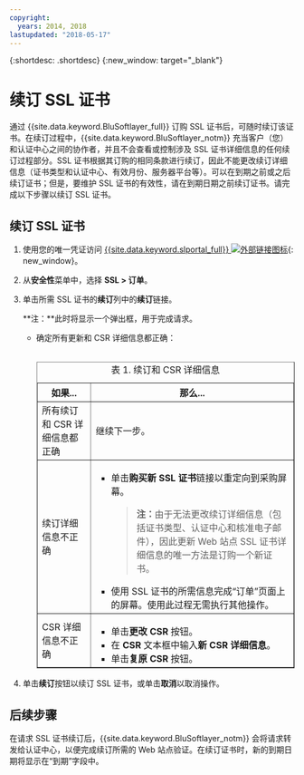 ```yaml
---
copyright:
  years: 2014, 2018
lastupdated: "2018-05-17"
---
```


{:shortdesc: .shortdesc}
{:new_window: target="_blank"}

# 续订 SSL 证书

通过 {{site.data.keyword.BluSoftlayer_full}} 订购 SSL 证书后，可随时续订该证书。在续订过程中，{{site.data.keyword.BluSoftlayer_notm}} 充当客户（您）和认证中心之间的协作者，并且不会查看或控制涉及 SSL 证书详细信息的任何续订过程部分。SSL 证书根据其订购的相同条款进行续订，因此不能更改续订详细信息（证书类型和认证中心、有效月份、服务器平台等）。可以在到期之前或之后续订证书；但是，要维护 SSL 证书的有效性，请在到期日期之前续订证书。请完成以下步骤以续订 SSL 证书。

## 续订 SSL 证书

1. 使用您的唯一凭证访问 [{{site.data.keyword.slportal_full}} ![外部链接图标](../../icons/launch-glyph.svg "外部链接图标")](https://control.softlayer.com/){: new_window}。
2. 从**安全性**菜单中，选择 **SSL > 订单**。
3. 单击所需 SSL 证书的**续订**列中的**续订**链接。

   **注：**此时将显示一个弹出框，用于完成请求。  
   * 确定所有更新和 CSR 详细信息都正确：<br /><br /><table border="1"><caption>表 1. 续订和 CSR 详细信息</caption><tr><th>如果...</th><th>那么...</th></tr><tr><td>所有续订和 CSR 详细信息都正确</td><td>继续下一步。</td></tr><tr><td>续订详细信息不正确</td><td><ul><li>单击<strong>购买新 SSL 证书</strong>链接以重定向到采购屏幕。<br /><blockquote><strong>注：</strong>由于无法更改续订详细信息（包括证书类型、认证中心和核准电子邮件），因此更新 Web 站点 SSL 证书详细信息的唯一方法是订购一个新证书。</blockquote></li><li>使用 SSL 证书的所需信息完成“订单”页面上的屏幕。使用此过程无需执行其他操作。</li></ul></td></tr><tr><td>CSR 详细信息不正确</td><td><ul><li>单击**更改 CSR** 按钮。</li><li>在 **CSR** 文本框中输入**新 CSR 详细信息**。</li><li>单击**复原 CSR** 按钮。</li></ul></td></tr></table>
4. 单击**续订**按钮以续订 SSL 证书，或单击**取消**以取消操作。

## 后续步骤

在请求 SSL 证书续订后，{{site.data.keyword.BluSoftlayer_notm}} 会将请求转发给认证中心，以便完成续订所需的 Web 站点验证。在续订证书时，新的到期日期将显示在“到期”字段中。
